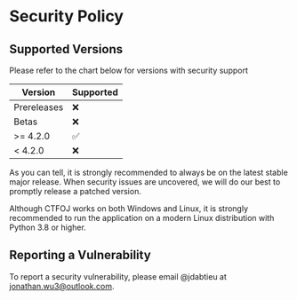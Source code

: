 # Security Policy

## Supported Versions

Please refer to the chart below for versions with security support

| Version     | Supported          |
| ----------- | ------------------ |
| Prereleases | :x:                |
| Betas       | :x:                |
| >= 4.2.0    | :white_check_mark: |
| < 4.2.0     | :x:                |

As you can tell, it is strongly recommended to always be on the latest stable major release. When security issues are uncovered, we will do
our best to promptly release a patched version.

Although CTFOJ works on both Windows and Linux, it is strongly recommended to run the application on a modern Linux distribution with Python 3.8 or higher.

## Reporting a Vulnerability

To report a security vulnerability, please email @jdabtieu at [jonathan.wu3@outlook.com](jonathan.wu3@outlook.com).
